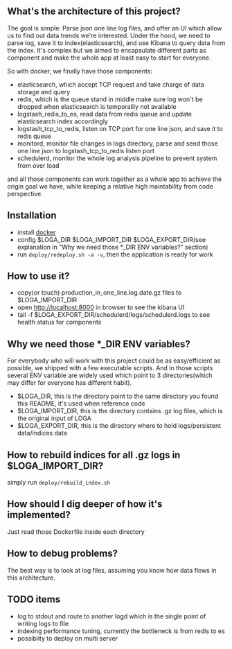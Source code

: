 ## What's the architecture of this project?

The goal is simple: 
Parse json one line log files, and offer an UI which allow us to find out data trends we're interested.
Under the hood, we need to parse log, save it to index(elasticsearch), and use Kibana to query data from the index.
It's complex but we aimed to encapsulate different parts as component and make the whole app at least easy to start for everyone.

So with docker, we finally have those components:

- elasticsearch, which accept TCP request and take charge of data storage and query
- redis, which is the queue stand in middle make sure log won't be dropped when elasticsearch is temporalily not available
- logstash_redis_to_es, read data from redis queue and update elasticsearch index accordingly
- logstash_tcp_to_redis, listen on TCP port for one line json, and save it to redis queue
- monitord, monitor file changes in logs directory, parse and send those one line json to logstash_tcp_to_redis listen port
- schedulerd, monitor the whole log analysis pipeline to prevent system from over load

and all those components can work together as a whole app to achieve the origin goal we have, while keeping a relative high maintability from code perspective.

## Installation

- install [docker](https://www.docker.io/)
- config $LOGA_DIR $LOGA_IMPORT_DIR $LOGA_EXPORT_DIR(see explanation in "Why we need those *_DIR ENV variables?" section)
- run `deploy/redeploy.sh -a -v`, then the application is ready for work

## How to use it?
- copy(or touch) production_in_one_line.log.date.gz files to $LOGA_IMPORT_DIR
- open [http://localhost:8000](http://localhost:8000) in browser to see the kibana UI
- tail -f $LOGA_EXPORT_DIR/schedulerd/logs/schedulerd.logs to see health status for components

## Why we need those *_DIR ENV variables?

For everybody who will work with this project could be as easy/efficient as possible, we shipped with a few executable scripts.
And in those scripts several ENV variable are widely used which point to 3 directories(which may differ for everyone has different habit).

- $LOGA_DIR, this is the directory point to the same directory you found this README, it's used when reference code
- $LOGA_IMPORT_DIR, this is the directory contains .gz log files, which is the original input of LOGA
- $LOGA_EXPORT_DIR, this is the directory where to hold logs/persistent data/indices data

## How to rebuild indices for all .gz logs in $LOGA_IMPORT_DIR?

simply run `deploy/rebuild_index.sh`

## How should I dig deeper of how it's implemented?

Just read those Dockerfile inside each directory

## How to debug problems?

The best way is to look at log files, assuming you know how data flows in this architecture.

## TODO items

- log to stdout and route to another logd which is the single point of writing logs to file
- indexing performance tuning, currently the bottleneck is from redis to es
- possiblity to deploy on multi server
